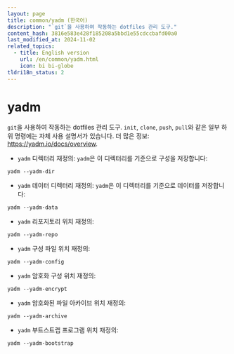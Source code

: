 ```yaml
---
layout: page
title: common/yadm (한국어)
description: "`git`을 사용하여 작동하는 dotfiles 관리 도구."
content_hash: 3816e583e428f185208a5bbd1e55cdccbafd00a0
last_modified_at: 2024-11-02
related_topics:
  - title: English version
    url: /en/common/yadm.html
    icon: bi bi-globe
tldri18n_status: 2
---
```

# yadm

`git`을 사용하여 작동하는 dotfiles 관리 도구.
`init`, `clone`, `push`, `pull`와 같은 일부 하위 명령에는 자체 사용 설명서가 있습니다.
더 많은 정보: <https://yadm.io/docs/overview>.

- `yadm` 디렉터리 재정의: `yadm`은 이 디렉터리를 기준으로 구성을 저장합니다:

`yadm --yadm-dir`

- `yadm` 데이터 디렉터리 재정의: `yadm`은 이 디렉터리를 기준으로 데이터를 저장합니다:

`yadm --yadm-data`

- `yadm` 리포지토리 위치 재정의:

`yadm --yadm-repo`

- `yadm` 구성 파일 위치 재정의:

`yadm --yadm-config`

- `yadm` 암호화 구성 위치 재정의:

`yadm --yadm-encrypt`

- `yadm` 암호화된 파일 아카이브 위치 재정의:

`yadm --yadm-archive`

- `yadm` 부트스트랩 프로그램 위치 재정의:

`yadm --yadm-bootstrap`
